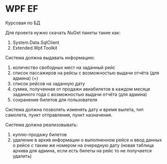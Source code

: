 # WPF EF
Курсовая по БД

Для проекта нужно скачать NuGet пакеты такие как:
1) System.Data.SqlClient
2) Extended.Wpf.Toolkit

Система должна выдавать информацию:
1) количество свободных мест на заданный рейс 
2) список пассажиров на рейсы с возможностью выдачи отчёта (для админа) (+)
3) список рейсов на заданную дату
4) сумма, полученная от продажи авиабилетов в каждом месяце заданного года с возможностью выдачи отчёта (для админа)
5) сохранение билетов для пользователя

Система должна позволять изменять дату и время вылета, тип самолета, пункт отправления, пункт назначения.

Система должна реализовывать:
1) куплю-продажу билетов
2) удаление в архив информации о выполненном рейсе и ввод данных о рейсе с таким же номером на очередную дату (новая таблица архива для админа, если есть билеты на рейс то не получается удалить)
